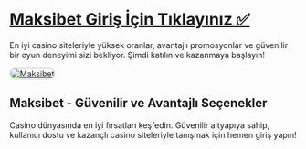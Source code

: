 <h1><a href="http://www.redly.vip/3A5tsFl">Maksibet Giriş İçin Tıklayınız ✅</a></h1>
<p>En iyi casino siteleriyle yüksek oranlar, avantajlı promosyonlar ve güvenilir bir oyun deneyimi sizi bekliyor. Şimdi katılın ve kazanmaya başlayın!</p>

<a href="http://www.redly.vip/3A5tsFl" title="Maksibet">
  <img src="https://i.ibb.co/MkY55wf/photo-2025-01-15-16-52-46.jpg" alt="Maksibet" style="max-width: 100%; border: 2px solid #ddd; border-radius: 10px;">
</a>

<h2>Maksibet - Güvenilir ve Avantajlı Seçenekler</h2>
<p>Casino dünyasında en iyi fırsatları keşfedin. Güvenilir altyapıya sahip, kullanıcı dostu ve kazançlı casino siteleriyle tanışmak için hemen giriş yapın!</p>
